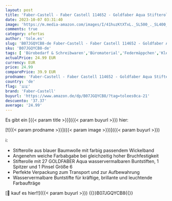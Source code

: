 ```yaml
---
layout: post
title: 'Faber-Castell - Faber Castell 114652 - Goldfaber Aqua Stifterolle  inklusive 27 Aquarellstiften'
date: 2023-10-07 03:31:40
image: 'https://m.media-amazon.com/images/I/41huzKtXTxL._SL500_._SL400_.jpg'
comments: true
category: ofertas
author: 'tole.es'
slug: 'B07JGQYCB8-de Faber-Castell - Faber Castell 114652 - Goldfaber Aqua...'
sku: 'B07JGQYCB8-de'
tags: [ 'Bürobedarf & Schreibwaren','Büromaterial','Federmäppchen','Kleinteileaufbewahrung','Schreibtischzubehör & Ablage','faber-castell','🇩🇪', ]
actualPrice: 24.99 EUR
currency: EUR
price: 24.99
comparePrice: 39.9 EUR
prodname: 'Faber-Castell - Faber Castell 114652 - Goldfaber Aqua Stifterolle  inklusive 27 Aquarellstiften'
country: 'de'
flag: '🇩🇪'
brand: 'Faber-Castell'
buyurl: 'https://www.amazon.de/dp/B07JGQYCB8/?tag=tolees0ca-21'
descuento: '37.37'
average: '24.99'
---
```


Es gibt ein [{{< param title >}}]({{< param buyurl >}}) hier:

[![{{< param prodname >}}]({{< param image >}})]({{< param buyurl >}})

ℹ️:

- Stifterolle aus blauer Baumwolle mit farbig passendem Wickelband
- Angenehm weiche Farbabgabe bei gleichzeitig hoher Bruchfestigkeit
- Stifterolle mit 27 GOLDFABER Aqua wasservermalbaren Buntstiften, 1 Spitzer und 1 Pinsel Größe 6
- Perfekte Verpackung zum Transport und zur Aufbewahrung
- Wasservermalbare Buntstifte für kräftige, brillante und leuchtende Farbaufträge

[🛒 kauf es hier!!]({{< param buyurl >}})
{{<world>}}B07JGQYCB8{{</world>}}
